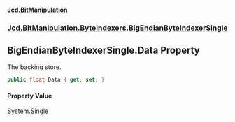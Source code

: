 #### [Jcd.BitManipulation](index.md 'index')
### [Jcd.BitManipulation.ByteIndexers](Jcd.BitManipulation.ByteIndexers.md 'Jcd.BitManipulation.ByteIndexers').[BigEndianByteIndexerSingle](Jcd.BitManipulation.ByteIndexers.BigEndianByteIndexerSingle.md 'Jcd.BitManipulation.ByteIndexers.BigEndianByteIndexerSingle')

## BigEndianByteIndexerSingle.Data Property

The backing store.

```csharp
public float Data { get; set; }
```

#### Property Value
[System.Single](https://docs.microsoft.com/en-us/dotnet/api/System.Single 'System.Single')
